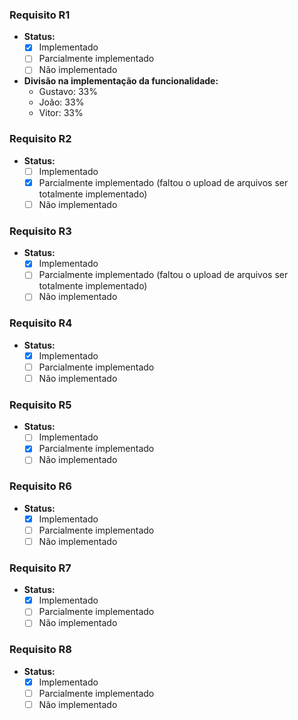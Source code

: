 ### Requisito R1

- **Status:**
  - [X] Implementado
  - [ ] Parcialmente implementado
  - [ ] Não implementado

- **Divisão na implementação da funcionalidade:**
  - Gustavo: 33%
  - João: 33%
  - Vitor: 33%

### Requisito R2

- **Status:**
  - [ ] Implementado
  - [X] Parcialmente implementado (faltou o upload de arquivos ser totalmente implementado)
  - [ ] Não implementado

### Requisito R3

- **Status:**
  - [X] Implementado
  - [ ] Parcialmente implementado (faltou o upload de arquivos ser totalmente implementado)
  - [ ] Não implementado

### Requisito R4

- **Status:**
  - [X] Implementado
  - [ ] Parcialmente implementado
  - [ ] Não implementado

### Requisito R5

- **Status:**
  - [ ] Implementado
  - [X] Parcialmente implementado
  - [ ] Não implementado

### Requisito R6

- **Status:**
  - [X] Implementado
  - [ ] Parcialmente implementado
  - [ ] Não implementado

### Requisito R7

- **Status:**
  - [X] Implementado
  - [ ] Parcialmente implementado
  - [ ] Não implementado

### Requisito R8

- **Status:**
  - [X] Implementado
  - [ ] Parcialmente implementado
  - [ ] Não implementado
